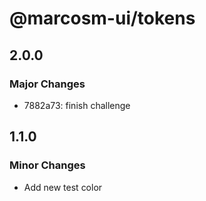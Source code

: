 # @marcosm-ui/tokens

## 2.0.0

### Major Changes

- 7882a73: finish challenge

## 1.1.0

### Minor Changes

- Add new test color
